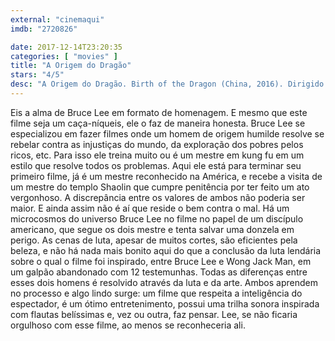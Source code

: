 ```yaml
---
external: "cinemaqui"
imdb: "2720826"

date: 2017-12-14T23:20:35
categories: [ "movies" ]
title: "A Origem do Dragão"
stars: "4/5"
desc: "A Origem do Dragão. Birth of the Dragon (China, 2016). Dirigido por George Nolfi. Escrito por Stephen J. Rivele, Christopher Wilkinson, Michael Dorgan. Com Yu Xia (Wong Jack Man), Wang Xi'An (Tai Chi Grandmaster / Wang Lian), Hai Yu (Shaolin Abbot), Yue Wu (Wang Biao), Billy Magnussen (Steve McKee), Steven Roberts (Beat Poet), Riley Wood (Hippie Girl), Philip Ng (Bruce Lee), Simon Yin (Vinnie Wei), Terry Chen (Frankie Chen), Ron Yuan (Tony Yu), Lillian Lim (Janet Wei), Yee Jee Tso (Winston Peng), Jingjing Qu (Xiulan Quan), Simon Chin (Wai Fu), Nickson Kong (Wong's Cousin), Peter Chao (Busboy), Hawlan Ng (Valet), Xing Jin (Auntie Blossom)."
---
```

Eis a alma de Bruce Lee em formato de homenagem. E mesmo que este filme seja um caça-níqueis, ele o faz de maneira honesta. Bruce Lee se especializou em fazer filmes onde um homem de origem humilde resolve se rebelar contra as injustiças do mundo, da exploração dos pobres pelos ricos, etc. Para isso ele treina muito ou é um mestre em kung fu em um estilo que resolve todos os problemas. Aqui ele está para terminar seu primeiro filme, já é um mestre reconhecido na América, e recebe a visita de um mestre do templo Shaolin que cumpre penitência por ter feito um ato vergonhoso. A discrepância entre os valores de ambos não poderia ser maior. E ainda assim não é aí que reside o bem contra o mal. Há um microcosmos do universo Bruce Lee no filme no papel de um discípulo americano, que segue os dois mestre e tenta salvar uma donzela em perigo. As cenas de luta, apesar de muitos cortes, são eficientes pela beleza, e não há nada mais bonito aqui do que a conclusão da luta lendária sobre o qual o filme foi inspirado, entre Bruce Lee e Wong Jack Man, em um galpão abandonado com 12 testemunhas. Todas as diferenças entre esses dois homens é resolvido através da luta e da arte. Ambos aprendem no processo e algo lindo surge: um filme que respeita a inteligência do espectador, é um ótimo entretenimento, possui uma trilha sonora inspirada com flautas belíssimas e, vez ou outra, faz pensar. Lee, se não ficaria orgulhoso com esse filme, ao menos se reconheceria ali.
